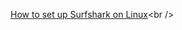 [How to set up Surfshark on Linux]([https://www.digitalocean.com/community/tutorials/how-to-create-a-calibre-ebook-server-on-ubuntu-20-04](https://support.surfshark.com/hc/en-us/articles/5067279648146-How-to-set-up-Surfshark-on-Linux-))<br />
